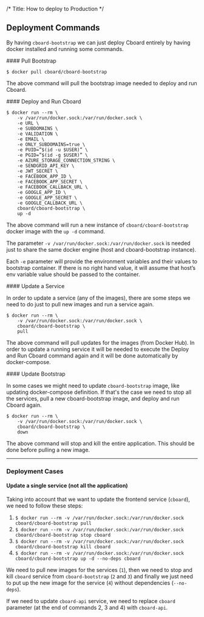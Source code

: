 /* Title: How to deploy to Production */

## Deployment Commands

By having `cboard-bootstrap` we can just deploy Cboard entirely by having docker installed and running some commands.

#### Pull Bootstrap
```
$ docker pull cboard/cboard-bootstrap
```

The above command will pull the bootstrap image needed to deploy and run Cboard.

#### Deploy and Run Cboard
```
$ docker run --rm \
    -v /var/run/docker.sock:/var/run/docker.sock \
    -e URL \
    -e SUBDOMAINS \
    -e VALIDATION \
    -e EMAIL \
    -e ONLY_SUBDOMAINS=true \
    -e PUID=”$(id -u $USER)” \
    -e PGID=”$(id -g $USER)” \
    -e AZURE_STORAGE_CONNECTION_STRING \
    -e SENDGRID_API_KEY \
    -e JWT_SECRET \
    -e FACEBOOK_APP_ID \
    -e FACEBOOK_APP_SECRET \
    -e FACEBOOK_CALLBACK_URL \
    -e GOOGLE_APP_ID \
    -e GOOGLE_APP_SECRET \
    -e GOOGLE_CALLBACK_URL \
    cboard/cboard-bootstrap \
    up -d
```

The above command will run a new instance of `cboard/cboard-bootstrap` docker image with the `up -d` command.

The parameter `-v /var/run/docker.sock:/var/run/docker.sock` is needed just to share the same docker engine (host and cboard-bootstrap instance).

Each `-e` parameter will provide the environment variables and their values to bootstrap container. If there is no right hand value, it will assume that host’s env variable value should be passed to the container.

#### Update a Service

In order to update a service (any of the images), there are some steps we need to do just to pull new images and run a service again.
```
$ docker run --rm \
    -v /var/run/docker.sock:/var/run/docker.sock \
    cboard/cboard-bootstrap \
    pull
```

The above command will pull updates for the images (from Docker Hub). In order to update a running service it will be needed to execute the Deploy and Run Cboard command again and it will be done automatically by docker-compose.


#### Update Bootstrap

In some cases we might need to update `cboard-bootstrap` image, like updating docker-compose definition. If that's the case we need to stop all the services, pull a new cboard-bootstrap image, and deploy and run Cboard again.
```
$ docker run --rm \
    -v /var/run/docker.sock:/var/run/docker.sock \
    cboard/cboard-bootstrap \
    down
```

The above command will stop and kill the entire application. This should be done before pulling a new image.

---

### Deployment Cases

#### Update a single service (not all the application)

Taking into account that we want to update the frontend service (`cboard`), we need to follow these steps:

1. `$ docker run --rm -v /var/run/docker.sock:/var/run/docker.sock cboard/cboard-bootstrap pull`
2. `$ docker run --rm -v /var/run/docker.sock:/var/run/docker.sock cboard/cboard-bootstrap stop cboard`
3. `$ docker run --rm -v /var/run/docker.sock:/var/run/docker.sock cboard/cboard-bootstrap kill cboard`
4. `$ docker run --rm -v /var/run/docker.sock:/var/run/docker.sock cboard/cboard-bootstrap up -d --no-deps cboard`

We need to pull new images for the services (`1`), then we need to stop and kill `cboard` service from `cboard-bootstrap` (`2` and `3`) and finally we just need to put up the new image for the service (`4`) without dependencies (`--no-deps`).

If we need to update `cboard-api` service, we need to replace `cboard` parameter (at the end of commands 2, 3 and 4) with `cboard-api`.